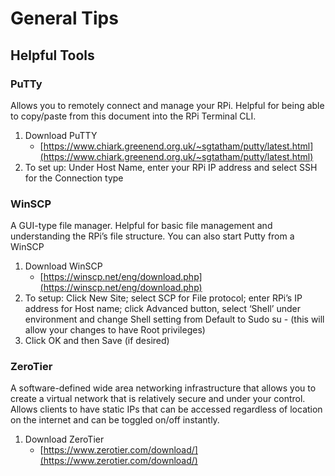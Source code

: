 # General Tips

## Helpful Tools

### PuTTy
Allows you to remotely connect and manage your RPi. 
Helpful for being able to copy/paste from this document into the RPi Terminal CLI. 

1. Download PuTTY
    - [https://www.chiark.greenend.org.uk/~sgtatham/putty/latest.html](https://www.chiark.greenend.org.uk/~sgtatham/putty/latest.html)
2. To set up: Under Host Name, enter your RPi IP address and select SSH for the Connection type

### WinSCP
A GUI-type file manager. 
Helpful for basic file management and understanding the RPi’s file structure. 
You can also start Putty from a WinSCP

1. Download WinSCP
    - [https://winscp.net/eng/download.php](https://winscp.net/eng/download.php)
2. To setup: Click New Site; select SCP for File protocol; enter RPi’s IP address for Host name; click Advanced button, select ‘Shell’ under
environment and change Shell setting from Default to Sudo su - (this will allow your changes to have Root privileges)
3. Click OK and then Save (if desired)

### ZeroTier
A software-defined wide area networking infrastructure that 
allows you to create a virtual network that is relatively secure and under your control. 
Allows clients to have static IPs that can be accessed 
regardless of location on the internet and can be toggled on/off instantly.

1. Download ZeroTier
    - [https://www.zerotier.com/download/](https://www.zerotier.com/download/)

